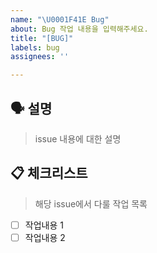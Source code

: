 ```yaml
---
name: "\U0001F41E Bug"
about: Bug 작업 내용을 입력해주세요.
title: "[BUG]"
labels: bug
assignees: ''

---
```


## 🗣 설명

> issue 내용에 대한 설명

## 📋 체크리스트

> 해당 issue에서 다룰 작업 목록

- [  ] 작업내용 1
- [  ] 작업내용 2
